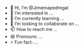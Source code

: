 - 👋 Hi, I’m @Jimemapedregal
- 👀 I’m interested in ...
- 🌱 I’m currently learning ...
- 💞️ I’m looking to collaborate on ...
- 📫 How to reach me ...
- 😄 Pronouns: ...
- ⚡ Fun fact: ...

<!---
Jimemapedregal/Jimemapedregal is a ✨ special ✨ repository because its `README.md` (this file) appears on your GitHub profile.
You can click the Preview link to take a look at your changes.
--->

